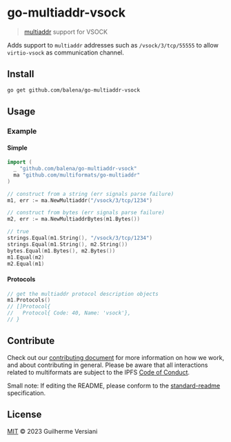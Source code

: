 # go-multiaddr-vsock

> [multiaddr](https://github.com/multiformats/multiaddr) support for VSOCK

Adds support to `multiaddr` addresses such as `/vsock/3/tcp/55555` to allow `virtio-vsock` as communication channel.

## Install

```sh
go get github.com/balena/go-multiaddr-vsock
```

## Usage

### Example

#### Simple

```go
import (
  _ "github.com/balena/go-multiaddr-vsock"
  ma "github.com/multiformats/go-multiaddr"
)

// construct from a string (err signals parse failure)
m1, err := ma.NewMultiaddr("/vsock/3/tcp/1234")

// construct from bytes (err signals parse failure)
m2, err := ma.NewMultiaddrBytes(m1.Bytes())

// true
strings.Equal(m1.String(), "/vsock/3/tcp/1234")
strings.Equal(m1.String(), m2.String())
bytes.Equal(m1.Bytes(), m2.Bytes())
m1.Equal(m2)
m2.Equal(m1)
```

#### Protocols

```go
// get the multiaddr protocol description objects
m1.Protocols()
// []Protocol{
//   Protocol{ Code: 40, Name: 'vsock'},
// }
```

## Contribute

Check out our [contributing document](https://github.com/multiformats/multiformats/blob/master/contributing.md) for more information on how we work, and about contributing in general. Please be aware that all interactions related to multiformats are subject to the IPFS [Code of Conduct](https://github.com/ipfs/community/blob/master/code-of-conduct.md).

Small note: If editing the README, please conform to the [standard-readme](https://github.com/RichardLitt/standard-readme) specification.

## License

[MIT](LICENSE) © 2023 Guilherme Versiani
